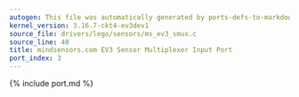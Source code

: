 ```yaml
---
autogen: This file was automatically generated by ports-defs-to-markdown.py
kernel_version: 3.16.7-ckt4-ev3dev1
source_file: drivers/lego/sensors/ms_ev3_smux.c
source_line: 40
title: mindsensors.com EV3 Sensor Multiplexer Input Port
port_index: 3
---
```


{% include port.md %}
